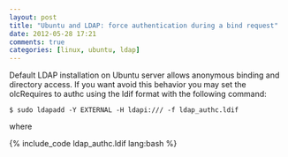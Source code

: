 ```yaml
---
layout: post
title: "Ubuntu and LDAP: force authentication during a bind request"
date: 2012-05-28 17:21
comments: true
categories: [linux, ubuntu, ldap]  
---
```


Default LDAP installation on Ubuntu server allows anonymous binding and directory access.
If you want avoid this behavior you may set the olcRequires to authc using the ldif format with the following command:

``` 
$ sudo ldapadd -Y EXTERNAL -H ldapi:/// -f ldap_authc.ldif
``` 
where

{% include_code ldap_authc.ldif lang:bash %}